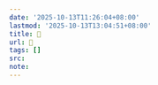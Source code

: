 ```yaml
---
date: '2025-10-13T11:26:04+08:00'
lastmod: '2025-10-13T13:04:51+08:00'
title: 󰍂
url: 󰍂
tags: []
src:
note:
---
```

